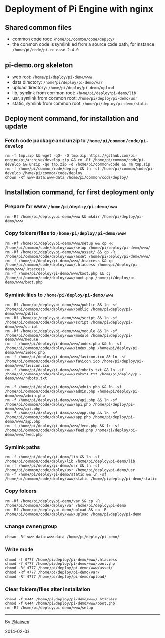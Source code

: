 
# Deployment of Pi Engine with nginx

## Shared common files
- common code root: `/home/pi/common/code/deploy/`
- the common code is symlink'ed from a source code path, for instance `/home/pi/code/pi-release-2.4.0`

## pi-demo.org skeleton
- web root: `/home/pi/deploy/pi-demo/www`
- data directory: `/home/pi/deploy/pi-demo/var`
- upload directory: `/home/pi/deploy/pi-demo/upload`
- lib, symlink from common root: `/home/pi/deploy/pi-demo/lib`
- usr, symlink from common root: `/home/pi/deploy/pi-demo/usr`
- static, symlink from common root: `/home/pi/deploy/pi-demo/static`

## Deployment command, for installation and update

### Fetch code package and unzip to `/home/pi/common/code/pi-develop`
```
rm -f tmp.zip && wget -qO- -O tmp.zip https://github.com/pi-engine/pi/archive/develop.zip && rm -Rf /home/pi/common/code/pi-develop && unzip -qo tmp.zip -d /home/pi/common/code && rm tmp.zip
rm -f /home/pi/common/code/deploy && ln -sf /home/pi/common/code/pi-develop /home/pi/common/code/deploy
chown -Rf www-data:www-data /home/pi/common/code/deploy/
```

## Installation command, for first deployment only

### Prepare for www `/home/pi/deploy/pi-demo/www`
```
rm -Rf /home/pi/deploy/pi-demo/www && mkdir /home/pi/deploy/pi-demo/www
```

### Copy folders/files to `/home/pi/deploy/pi-demo/www`
```
rm -Rf /home/pi/deploy/pi-demo/www/setup && cp -R /home/pi/common/code/deploy/www/setup /home/pi/deploy/pi-demo/www/
rm -Rf /home/pi/deploy/pi-demo/www/asset/ && cp -R /home/pi/common/code/deploy/www/asset /home/pi/deploy/pi-demo/www/
rm -f /home/pi/deploy/pi-demo/www/.htaccess && cp /home/pi/common/code/deploy/www/.htaccess /home/pi/deploy/pi-demo/www/.htaccess
rm -f /home/pi/deploy/pi-demo/www/boot.php && cp /home/pi/common/code/deploy/www/boot.php /home/pi/deploy/pi-demo/www/boot.php
```

### Symlink files to `/home/pi/deploy/pi-demo/www`
```
rm -Rf /home/pi/deploy/pi-demo/www/public && ln -sf /home/pi/common/code/deploy/www/public /home/pi/deploy/pi-demo/www/public
rm -Rf /home/pi/deploy/pi-demo/www/script && ln -sf /home/pi/common/code/deploy/www/script /home/pi/deploy/pi-demo/www/script
rm -Rf /home/pi/deploy/pi-demo/www/module && ln -sf /home/pi/common/code/deploy/www/module /home/pi/deploy/pi-demo/www/module
rm -f /home/pi/deploy/pi-demo/www/index.php && ln -sf /home/pi/common/code/deploy/www/index.php /home/pi/deploy/pi-demo/www/index.php
rm -f /home/pi/deploy/pi-demo/www/favicon.ico && ln -sf /home/pi/common/code/deploy/www/favicon.ico /home/pi/deploy/pi-demo/www/favicon.ico
rm -f /home/pi/deploy/pi-demo/www/robots.txt && ln -sf /home/pi/common/code/deploy/www/robots.txt /home/pi/deploy/pi-demo/www/robots.txt

rm -f /home/pi/deploy/pi-demo/www/admin.php && ln -sf /home/pi/common/code/deploy/www/admin.php /home/pi/deploy/pi-demo/www/admin.php
rm -f /home/pi/deploy/pi-demo/www/api.php && ln -sf /home/pi/common/code/deploy/www/api.php /home/pi/deploy/pi-demo/www/api.php
rm -f /home/pi/deploy/pi-demo/www/app.php && ln -sf /home/pi/common/code/deploy/www/app.php /home/pi/deploy/pi-demo/www/app.php
rm -f /home/pi/deploy/pi-demo/www/feed.php && ln -sf /home/pi/common/code/deploy/www/feed.php /home/pi/deploy/pi-demo/www/feed.php
```


### Symlink paths
```
rm -f /home/pi/deploy/pi-demo/lib && ln -sf /home/pi/common/code/deploy/lib /home/pi/deploy/pi-demo/lib
rm -f /home/pi/deploy/pi-demo/usr && ln -sf /home/pi/common/code/deploy/usr /home/pi/deploy/pi-demo/usr
rm -f /home/pi/deploy/pi-demo/static && ln -sf /home/pi/common/code/deploy/www/static /home/pi/deploy/pi-demo/static
```

### Copy folders
```
rm -Rf /home/pi/deploy/pi-demo/var && cp -R /home/pi/common/code/deploy/var /home/pi/deploy/pi-demo
rm -Rf /home/pi/deploy/pi-demo/upload && cp -R /home/pi/common/code/deploy/www/upload /home/pi/deploy/pi-demo
```

### Change owner/group
```
chown -Rf www-data:www-data /home/pi/deploy/pi-demo/
```

### Write mode
```
chmod -f 0777 /home/pi/deploy/pi-demo/www/.htaccess
chmod -f 0777 /home/pi/deploy/pi-demo/www/boot.php
chmod -Rf 0777 /home/pi/deploy/pi-demo/www/asset/
chmod -Rf 0777 /home/pi/deploy/pi-demo/var/
chmod -Rf 0777 /home/pi/deploy/pi-demo/upload/
````

### Clear folders/files after installation
```
chmod -f 0444 /home/pi/deploy/pi-demo/www/.htaccess
chmod -f 0444 /home/pi/deploy/pi-demo/www/boot.php
rm -Rf /home/pi/deploy/pi-demo/www/setup
````


-----------
By [@taiwen](https://github.com/taiwen)

2014-02-08